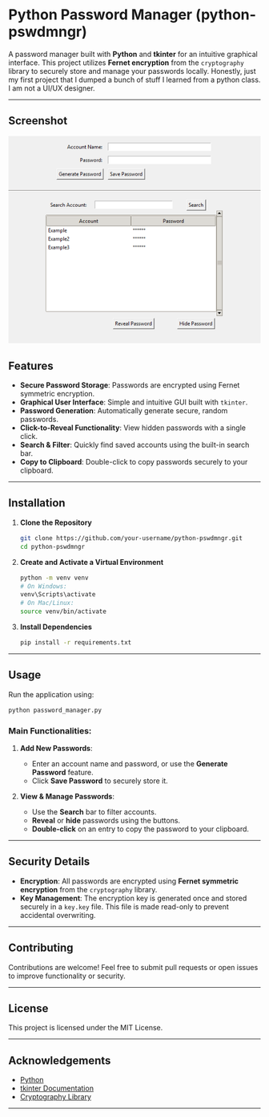 ﻿# Python Password Manager (python-pswdmngr)

A password manager built with **Python** and **tkinter** for an intuitive graphical interface. This project utilizes **Fernet encryption** from the `cryptography` library to securely store and manage your passwords locally. Honestly, just my first project that I dumped a bunch of stuff I learned from a python class. I am not a UI/UX designer.

---

## Screenshot

![Password Manager Screenshot](screenshot.png)

## Features

- **Secure Password Storage**: Passwords are encrypted using Fernet symmetric encryption.
- **Graphical User Interface**: Simple and intuitive GUI built with `tkinter`.
- **Password Generation**: Automatically generate secure, random passwords.
- **Click-to-Reveal Functionality**: View hidden passwords with a single click.
- **Search & Filter**: Quickly find saved accounts using the built-in search bar.
- **Copy to Clipboard**: Double-click to copy passwords securely to your clipboard.

---

## Installation

1. **Clone the Repository**
   ```bash
   git clone https://github.com/your-username/python-pswdmngr.git
   cd python-pswdmngr
   ```

2. **Create and Activate a Virtual Environment**
   ```bash
   python -m venv venv
   # On Windows:
   venv\Scripts\activate
   # On Mac/Linux:
   source venv/bin/activate
   ```

3. **Install Dependencies**
   ```bash
   pip install -r requirements.txt
   ```

---

## Usage

Run the application using:
```bash
python password_manager.py
```

### Main Functionalities:

1. **Add New Passwords**: 
   - Enter an account name and password, or use the **Generate Password** feature.
   - Click **Save Password** to securely store it.

2. **View & Manage Passwords**: 
   - Use the **Search** bar to filter accounts.
   - **Reveal** or **hide** passwords using the buttons.
   - **Double-click** on an entry to copy the password to your clipboard.

---

## Security Details

- **Encryption**: All passwords are encrypted using **Fernet symmetric encryption** from the `cryptography` library.
- **Key Management**: The encryption key is generated once and stored securely in a `key.key` file. This file is made read-only to prevent accidental overwriting.

---

## Contributing

Contributions are welcome! Feel free to submit pull requests or open issues to improve functionality or security.

---

## License

This project is licensed under the MIT License.

---

## Acknowledgements

- [Python](https://www.python.org/)
- [tkinter Documentation](https://docs.python.org/3/library/tkinter.html)
- [Cryptography Library](https://cryptography.io/)

---
